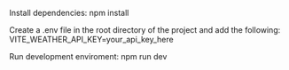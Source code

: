 Install dependencies:
npm install

Create a .env file in the root directory of the project and add the following:
VITE_WEATHER_API_KEY=your_api_key_here

Run development enviroment:
npm run dev
